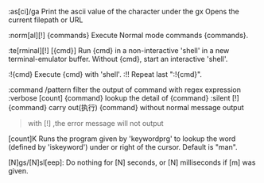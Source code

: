 
:as\[ci]/ga			Print the ascii value of the character under the
gx			Opens the current filepath or URL 

:norm\[al]\[!] {commands}	    Execute Normal mode commands {commands}.

:te\[rminal]\[!] [{cmd}]	Run {cmd} in a non-interactive 'shell' in a new
			terminal-emulator buffer. Without {cmd}, start an
			interactive 'shell'.

:!{cmd}			Execute {cmd} with 'shell'.
:!!			Repeat last ":!{cmd}".

:command /pattern   filter the output of command with regex expression
:verbose [count] {command}  lookup the detail of {command}
:silent [!] {command}       carry out(执行) {command} without normal message output
> with [!] ,the error message will not output



\[count]K		Runs the program given by 'keywordprg' to lookup the
			word (defined by 'iskeyword') under or right of the
			cursor. Default is "man".

\[N]gs/\[N]sl\[eep]:        Do nothing for [N] seconds, or [N] milliseconds if [m] was given. 
